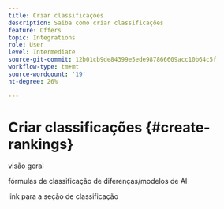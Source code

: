 ```yaml
---
title: Criar classificações
description: Saiba como criar classificações
feature: Offers
topic: Integrations
role: User
level: Intermediate
source-git-commit: 12b01cb9de84399e5ede987866609acc10b64c5f
workflow-type: tm+mt
source-wordcount: '19'
ht-degree: 26%

---
```


# Criar classificações {#create-rankings}

visão geral

fórmulas de classificação de diferenças/modelos de AI

link para a seção de classificação